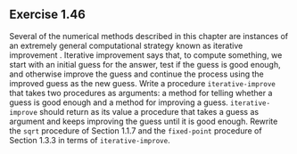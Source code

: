 ## Exercise 1.46

Several of the numerical methods described in this chapter are instances of an extremely general computational strategy known as iterative improvement . Iterative improvement says that, to compute something, we start with an initial guess for the answer, test if the guess is good enough, and otherwise improve the guess and continue the process using the improved guess as the new guess. Write a procedure `iterative-improve` that takes two procedures as arguments: a method for telling whether a guess is good enough and a method for improving a guess. `iterative-improve` should return as its value a procedure that takes a guess as argument and keeps improving the guess until it is good enough. Rewrite the `sqrt` procedure of Section 1.1.7 and the `fixed-point` procedure of Section 1.3.3 in terms of `iterative-improve`.
